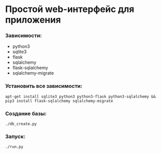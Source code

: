 # Простой web-интерфейс для приложения

### Зависимости:
- python3
- sqlite3
- flask
- sqlalchemy
- flask-sqlalchemy
- sqlalchemy-migrate

### Установить все зависимости:
```
apt-get install sqlite3 python3 python3-flask python3-sqlalchemy && pip3 install flask-sqlalchemy sqlalchemy-migrate
```

### Создание базы:
```
./db_create.py
```

### Запуск:
```
./run.py
```
